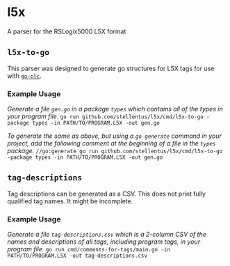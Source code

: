 # l5x

A parser for the RSLogix5000 L5X format

## `l5x-to-go`

This parser was designed to generate go structures for L5X tags for use with [`go-plc`](https://github.com/stellentus/go-plc).

### Example Usage

*Generate a file `gen.go` in a package `types` which contains all of the types in your program file.*
`go run github.com/stellentus/l5x/cmd/l5x-to-go -package types -in PATH/TO/PROGRAM.L5X -out gen.go`

*To generate the same as above, but using a `go generate` command in your project, add the following comment at the beginning of a file in the `types` package.*
`//go:generate go run github.com/stellentus/l5x/cmd/l5x-to-go -package types -in PATH/TO/PROGRAM.L5X -out gen.go`

## `tag-descriptions`

Tag descriptions can be generated as a CSV. This does not print fully qualified tag names. It might be incomplete.

### Example Usage

*Generate a file `tag-descriptions.csv` which is a 2-column CSV of the names and descriptions of all tags, including program tags, in your program file.*
`go run cmd/comments-for-tags/main.go -in PATH/TO/PROGRAM.L5X -out tag-descriptions.csv`
